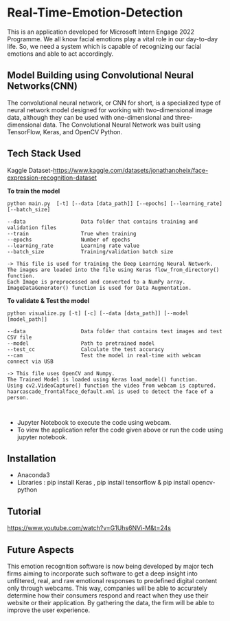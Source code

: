 
# Real-Time-Emotion-Detection

This is an application developed for Microsoft Intern Engage 2022 Programme.
We all know facial emotions play a vital role in our day-to-day life.
 So, we need a system which is capable of recognizing our facial emotions and able to act accordingly. 

 


##  Model Building using Convolutional Neural Networks(CNN)

The convolutional neural network, or CNN for short, is a specialized type of neural network model designed for working with two-dimensional image data, although they can be used with one-dimensional and three-dimensional data.
The Convolutional Neural Network was built using TensorFlow, Keras, and OpenCV Python.
## Tech Stack Used
Kaggle Dataset-https://www.kaggle.com/datasets/jonathanoheix/face-expression-recognition-dataset



**To train the model**
```
python main.py  [-t] [--data [data_path]] [--epochs] [--learning_rate] [--batch_size]

--data                  Data folder that contains training and validation files
--train                 True when training
--epochs                Number of epochs
--learning_rate         Learning rate value
--batch_size            Training/validation batch size

-> This file is used for training the Deep Learning Neural Network.
The images are loaded into the file using Keras flow_from_directory() function. 
Each Image is preprocessed and converted to a NumPy array. 
ImageDataGenerator() function is used for Data Augmentation.

```

**To validate & Test the model**
```
python visualize.py [-t] [-c] [--data [data_path]] [--model [model_path]]

--data                  Data folder that contains test images and test CSV file
--model                 Path to pretrained model
--test_cc               Calculate the test accuracy
--cam                   Test the model in real-time with webcam connect via USB

-> This file uses OpenCV and Numpy. 
The Trained Model is loaded using Keras load_model() function. 
Using cv2.VideoCapture() function the video from webcam is captured.
haarcascade_frontalface_default.xml is used to detect the face of a person. 

  
```

 
* Jupyter Notebook to execute the code using webcam.       
* To view the application refer the code given above or run the code using jupyter notebook.

## Installation


* Anaconda3
* Libraries : pip install Keras , pip install tensorflow & pip install opencv-python


              
## Tutorial

https://www.youtube.com/watch?v=G1Uhs6NVi-M&t=24s
## Future Aspects

This emotion recognition software is now being developed by major tech firms aiming to incorporate such software to get a deep insight into unfiltered, real, and raw emotional responses to predefined digital content only through webcams. This way, companies will be able to accurately determine how their consumers respond and react when they use their website or their application. By gathering the data, the firm will be able to improve the user experience.
